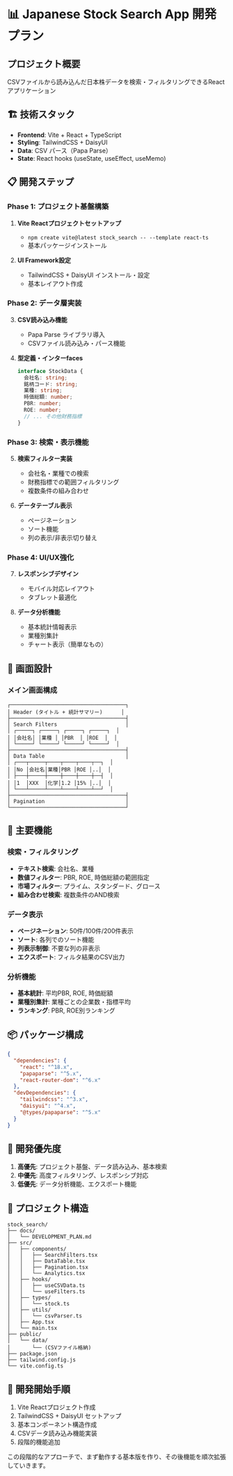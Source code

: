 # 📊 Japanese Stock Search App 開発プラン

## プロジェクト概要
CSVファイルから読み込んだ日本株データを検索・フィルタリングできるReactアプリケーション

## 🏗️ 技術スタック
- **Frontend**: Vite + React + TypeScript
- **Styling**: TailwindCSS + DaisyUI
- **Data**: CSV パース（Papa Parse）
- **State**: React hooks (useState, useEffect, useMemo)

## 📋 開発ステップ

### Phase 1: プロジェクト基盤構築
1. **Vite Reactプロジェクトセットアップ**
   - `npm create vite@latest stock_search -- --template react-ts`
   - 基本パッケージインストール

2. **UI Framework設定**
   - TailwindCSS + DaisyUI インストール・設定
   - 基本レイアウト作成

### Phase 2: データ層実装
3. **CSV読み込み機能**
   - Papa Parse ライブラリ導入
   - CSVファイル読み込み・パース機能

4. **型定義・インターfaces**
   ```typescript
   interface StockData {
     会社名: string;
     銘柄コード: string;
     業種: string;
     時価総額: number;
     PBR: number;
     ROE: number;
     // ... その他財務指標
   }
   ```

### Phase 3: 検索・表示機能
5. **検索フィルター実装**
   - 会社名・業種での検索
   - 財務指標での範囲フィルタリング
   - 複数条件の組み合わせ

6. **データテーブル表示**
   - ページネーション
   - ソート機能
   - 列の表示/非表示切り替え

### Phase 4: UI/UX強化
7. **レスポンシブデザイン**
   - モバイル対応レイアウト
   - タブレット最適化

8. **データ分析機能**
   - 基本統計情報表示
   - 業種別集計
   - チャート表示（簡単なもの）

## 🎨 画面設計

### メイン画面構成
```
┌─────────────────────────────────────┐
│ Header (タイトル + 統計サマリー)      │
├─────────────────────────────────────┤
│ Search Filters                      │
│ ┌─────┐ ┌─────┐ ┌─────┐ ┌─────┐  │
│ │会社名│ │業種 │ │PBR  │ │ROE  │  │
│ └─────┘ └─────┘ └─────┘ └─────┘  │
├─────────────────────────────────────┤
│ Data Table                          │
│ ┌───┬─────┬────┬────┬────┬──┐  │
│ │No │会社名│業種│PBR │ROE │..│  │
│ ├───┼─────┼────┼────┼────┼──┤  │
│ │1  │XXX  │化学│1.2 │15% │..│  │
│ └───┴─────┴────┴────┴────┴──┘  │
├─────────────────────────────────────┤
│ Pagination                          │
└─────────────────────────────────────┘
```

## 🔧 主要機能

### 検索・フィルタリング
- **テキスト検索**: 会社名、業種
- **数値フィルター**: PBR, ROE, 時価総額の範囲指定
- **市場フィルター**: プライム、スタンダード、グロース
- **組み合わせ検索**: 複数条件のAND検索

### データ表示
- **ページネーション**: 50件/100件/200件表示
- **ソート**: 各列でのソート機能
- **列表示制御**: 不要な列の非表示
- **エクスポート**: フィルタ結果のCSV出力

### 分析機能
- **基本統計**: 平均PBR, ROE, 時価総額
- **業種別集計**: 業種ごとの企業数・指標平均
- **ランキング**: PBR, ROE別ランキング

## 📦 パッケージ構成
```json
{
  "dependencies": {
    "react": "^18.x",
    "papaparse": "^5.x",
    "react-router-dom": "^6.x"
  },
  "devDependencies": {
    "tailwindcss": "^3.x",
    "daisyui": "^4.x",
    "@types/papaparse": "^5.x"
  }
}
```

## 🎯 開発優先度
1. **高優先**: プロジェクト基盤、データ読み込み、基本検索
2. **中優先**: 高度フィルタリング、レスポンシブ対応
3. **低優先**: データ分析機能、エクスポート機能

## 📁 プロジェクト構造
```
stock_search/
├── docs/
│   └── DEVELOPMENT_PLAN.md
├── src/
│   ├── components/
│   │   ├── SearchFilters.tsx
│   │   ├── DataTable.tsx
│   │   ├── Pagination.tsx
│   │   └── Analytics.tsx
│   ├── hooks/
│   │   ├── useCSVData.ts
│   │   └── useFilters.ts
│   ├── types/
│   │   └── stock.ts
│   ├── utils/
│   │   └── csvParser.ts
│   ├── App.tsx
│   └── main.tsx
├── public/
│   └── data/
│       └── (CSVファイル格納)
├── package.json
├── tailwind.config.js
└── vite.config.ts
```

## 🚀 開発開始手順
1. Vite Reactプロジェクト作成
2. TailwindCSS + DaisyUI セットアップ
3. 基本コンポーネント構造作成
4. CSVデータ読み込み機能実装
5. 段階的機能追加

この段階的なアプローチで、まず動作する基本版を作り、その後機能を順次拡張していきます。